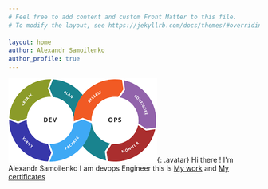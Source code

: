 ```yaml
---
# Feel free to add content and custom Front Matter to this file.
# To modify the layout, see https://jekyllrb.com/docs/themes/#overriding-theme-defaults

layout: home
author: Alexandr Samoilenko 
author_profile: true
---
```

![Devops](/assets/images/download.png){: .avatar}
Hi there ! I'm Alexandr Samoilenko
I am devops Engineer this is [My work](/mywork) and [My certificates](/mycertificates) 